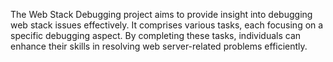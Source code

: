 The Web Stack Debugging project aims to provide insight into debugging web stack issues effectively. It comprises various tasks, each focusing on a specific debugging aspect. By completing these tasks, individuals can enhance their skills in resolving web server-related problems efficiently.

